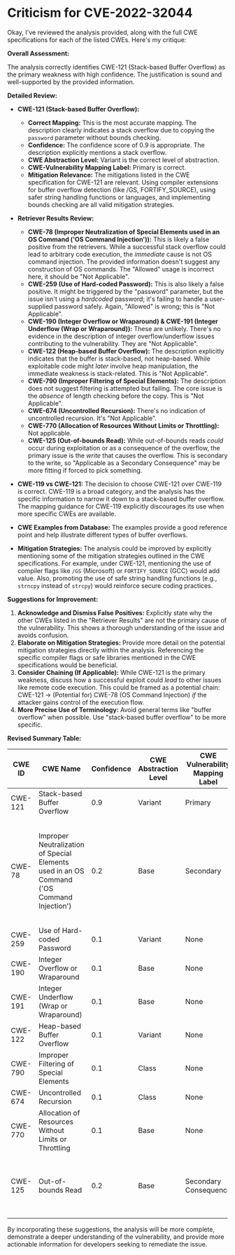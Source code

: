 # Criticism for CVE-2022-32044

Okay, I've reviewed the analysis provided, along with the full CWE specifications for each of the listed CWEs. Here's my critique:

**Overall Assessment:**

The analysis correctly identifies CWE-121 (Stack-based Buffer Overflow) as the primary weakness with high confidence. The justification is sound and well-supported by the provided information.

**Detailed Review:**

*   **CWE-121 (Stack-based Buffer Overflow):**
    *   **Correct Mapping:** This is the most accurate mapping. The description clearly indicates a stack overflow due to copying the `password` parameter without bounds checking.
    *   **Confidence:** The confidence score of 0.9 is appropriate. The description explicitly mentions a stack overflow.
    *   **CWE Abstraction Level:** Variant is the correct level of abstraction.
    *   **CWE-Vulnerability Mapping Label:** Primary is correct.
    *   **Mitigation Relevance:** The mitigations listed in the CWE specification for CWE-121 are relevant. Using compiler extensions for buffer overflow detection (like /GS, FORTIFY_SOURCE), using safer string handling functions or languages, and implementing bounds checking are all valid mitigation strategies.

*   **Retriever Results Review:**
    *   **CWE-78 (Improper Neutralization of Special Elements used in an OS Command ('OS Command Injection')):** This is likely a false positive from the retrievers. While a successful stack overflow could lead to arbitrary code execution, the *immediate* cause is not OS command injection. The provided information doesn't suggest any construction of OS commands. The "Allowed" usage is incorrect here, it should be "Not Applicable".
    *   **CWE-259 (Use of Hard-coded Password):** This is also likely a false positive. It might be triggered by the "password" parameter, but the issue isn't using a *hardcoded* password; it's failing to handle a user-supplied password safely. Again, "Allowed" is wrong; this is "Not Applicable".
    *   **CWE-190 (Integer Overflow or Wraparound) & CWE-191 (Integer Underflow (Wrap or Wraparound)):** These are unlikely. There's no evidence in the description of integer overflow/underflow issues contributing to the vulnerability. They are "Not Applicable".
    *   **CWE-122 (Heap-based Buffer Overflow):** The description explicitly indicates that the buffer is stack-based, not heap-based. While exploitable code might *later* involve heap manipulation, the immediate weakness is stack-related. This is "Not Applicable".
    *   **CWE-790 (Improper Filtering of Special Elements):** The description does not suggest filtering is attempted but failing. The core issue is the *absence* of length checking before the copy. This is "Not Applicable".
    *   **CWE-674 (Uncontrolled Recursion):** There's no indication of uncontrolled recursion. It's "Not Applicable".
    *   **CWE-770 (Allocation of Resources Without Limits or Throttling):** Not applicable.
    *   **CWE-125 (Out-of-bounds Read):** While out-of-bounds reads *could* occur during exploitation or as a consequence of the overflow, the primary issue is the *write* that causes the overflow. This is secondary to the write, so "Applicable as a Secondary Consequence" may be more fitting if forced to pick something.

*   **CWE-119 vs CWE-121:** The decision to choose CWE-121 over CWE-119 is correct. CWE-119 is a broad category, and the analysis has the specific information to narrow it down to a stack-based buffer overflow. The mapping guidance for CWE-119 explicitly discourages its use when more specific CWEs are available.

*   **CWE Examples from Database:** The examples provide a good reference point and help illustrate different types of buffer overflows.

*   **Mitigation Strategies:** The analysis could be improved by explicitly mentioning some of the mitigation strategies outlined in the CWE specifications. For example, under CWE-121, mentioning the use of compiler flags like `/GS` (Microsoft) or `FORTIFY_SOURCE` (GCC) would add value. Also, promoting the use of safe string handling functions (e.g., `strncpy` instead of `strcpy`) would reinforce secure coding practices.

**Suggestions for Improvement:**

1.  **Acknowledge and Dismiss False Positives:** Explicitly state why the other CWEs listed in the "Retriever Results" are not the primary cause of the vulnerability. This shows a thorough understanding of the issue and avoids confusion.
2.  **Elaborate on Mitigation Strategies:** Provide more detail on the potential mitigation strategies directly within the analysis. Referencing the specific compiler flags or safe libraries mentioned in the CWE specifications would be beneficial.
3.  **Consider Chaining (If Applicable):** While CWE-121 is the primary weakness, discuss how a successful exploit could *lead* to other issues like remote code execution. This could be framed as a potential chain: CWE-121 -> (Potential for) CWE-78 (OS Command Injection) *if* the attacker gains control of the execution flow.
4.  **More Precise Use of Terminology:** Avoid general terms like "buffer overflow" when possible. Use "stack-based buffer overflow" to be more specific.

**Revised Summary Table:**

| CWE ID | CWE Name | Confidence | CWE Abstraction Level | CWE Vulnerability Mapping Label | CWE-Vulnerability Mapping Notes |
|---|---|---|---|---|---|
| CWE-121 | Stack-based Buffer Overflow | 0.9 | Variant | Primary | Allowed |
| CWE-78  | Improper Neutralization of Special Elements used in an OS Command ('OS Command Injection') | 0.2 | Base | Secondary |  Potentially a consequence of successful exploitation of CWE-121, but not the immediate cause. Not Applicable unless RCE is achieved. |
| CWE-259  | Use of Hard-coded Password | 0.1 | Variant | None | Incorrectly Identified |
| CWE-190  | Integer Overflow or Wraparound | 0.1 | Base | None | Incorrectly Identified |
| CWE-191  | Integer Underflow (Wrap or Wraparound) | 0.1 | Base | None | Incorrectly Identified |
| CWE-122  | Heap-based Buffer Overflow | 0.1 | Variant | None | Incorrectly Identified |
| CWE-790  | Improper Filtering of Special Elements | 0.1 | Class | None | Incorrectly Identified |
| CWE-674  | Uncontrolled Recursion | 0.1 | Class | None | Incorrectly Identified |
| CWE-770  | Allocation of Resources Without Limits or Throttling | 0.1 | Base | None | Incorrectly Identified |
| CWE-125  | Out-of-bounds Read | 0.2 | Base | Secondary Consequence | May result during exploitation, but not the immediate cause of the vulnerability. |

By incorporating these suggestions, the analysis will be more complete, demonstrate a deeper understanding of the vulnerability, and provide more actionable information for developers seeking to remediate the issue.